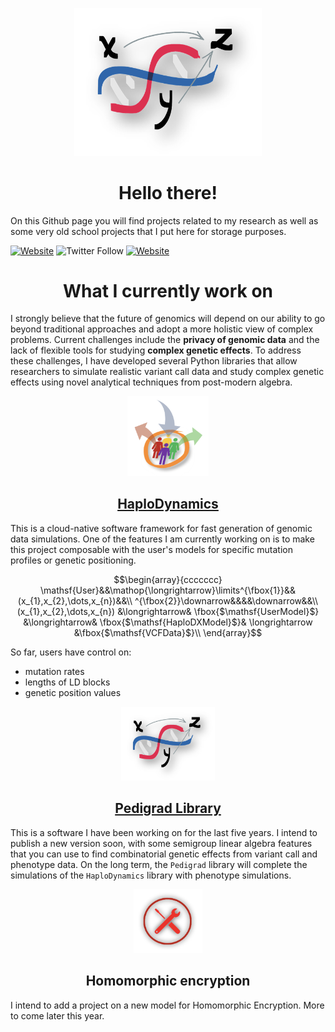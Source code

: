 <p align="center">
  <img width="300px" src="img/logo.png" />
  <h1 align="center">Hello there!</a></h1>
</p>

On this Github page you will find projects related to my research as well as some very old school projects that I put here for storage purposes.

[![Website](https://img.shields.io/website?up_color=olivegreen&url=https%3A%2F%2Fwww.normalesup.org%2F~tuyeras%2F&style=for-the-badge&label=Research%20webpage)](https://www.normalesup.org/~tuyeras/)
![Twitter Follow](https://img.shields.io/twitter/follow/Rtuyeras?label=%40Rtuyeras&style=for-the-badge&logo=X&labelColor=black&color=grey)
[![Website](https://img.shields.io/website?up_message=%3C%3C&up_color=blue&url=https%3A%2F%2Fhub.docker.com%2Fu%2Frtuyeras&style=for-the-badge&logo=Docker&label=Docker%20Repo)](https://hub.docker.com/u/rtuyeras)




<p align="center">
  <h1 align="center">What I currently work on</h1>
</p>

I strongly believe that the future of genomics will depend on our ability to go beyond traditional approaches and adopt a more holistic view of complex problems. 
Current challenges include the **privacy of genomic data** and the lack of flexible tools for studying **complex genetic effects**. To address these challenges, I have developed several Python libraries that allow researchers to simulate realistic variant call data and study complex genetic effects using novel analytical techniques from post-modern algebra.

<p align="center">
  <img width="130px" src="img/haplo-logo.png"/>
  <h2 align="center"><a href="https://github.com/remytuyeras/HaploDynamics">HaploDynamics</a></h2>
</p>

This is a cloud-native software framework for fast generation of genomic data simulations. One of the features I am currently working on is to make this project composable with the user's models for specific mutation profiles or genetic positioning. 

$$\begin{array}{ccccccc}
\mathsf{User}&&\mathop{\longrightarrow}\limits^{\fbox{1}}&&(x_{1},x_{2},\dots,x_{n})&&\\
^{\fbox{2}}\downarrow&&&&\downarrow&&\\
(x_{1},x_{2},\dots,x_{n}) &\longrightarrow& \fbox{$\mathsf{UserModel}$} &\longrightarrow& \fbox{$\mathsf{HaploDXModel}$}& \longrightarrow &\fbox{$\mathsf{VCFData}$}\\
\end{array}$$

So far, users have control on:
- mutation rates
- lengths of LD blocks
- genetic position values

<p align="center">
  <img width="150px" src="img/logo.png"/>
  <h2 align="center"><a href="https://github.com/remytuyeras/pedigrad-library">Pedigrad Library</a></h2>
</p>

This is a software I have been working on for the last five years. I intend to publish a new version soon, with some semigroup linear algebra features that you can use to find combinatorial genetic effects from variant call and phenotype data. On the long term, the ```Pedigrad``` library will complete the simulations of the ```HaploDynamics``` library with phenotype simulations.

<p align="center">
  <img width="110px" src="img/logo-fhe.png"/>
  <h2 align="center">Homomorphic encryption</h2>
</p>

I intend to add a project on a new model for Homomorphic Encryption. More to come later this year.



